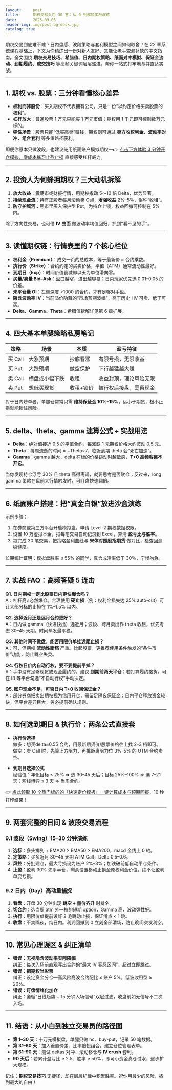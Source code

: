 ```yaml
---
layout:     post
title:      期权交易入门 30 答：从 0 到解锁实战演练
date:       2025-09-05
header-img: img/post-bg-desk.jpg
catalog: true
---
```


期权交易到底难不难？日内盘感、波段策略与套利模型之间如何取舍？在 22 章系统课程基础上，下文为你精炼出一份对新人友好、又能让老手查漏补缺的中文指南。全文围绕 **期权交易技巧、希腊值、日内期权策略、纸面对冲模拟、保证金流动、到期履约、成交技巧** 等高频关键词层层递进，帮你一站式打牢地基并直达实战。

---

## 1. 期权 vs. 股票：三分钟看懂核心差异

- **权利而非股份**：买入期权不代表拥有公司，只是一份“以约定价格买卖股票的**权利**”。  
- **杠杆放大**：普通股票 1 万元只能买 1 万元市值；期权用 1 千元即可控制数万元标的。  
- **弹性场景**：股票只能“低买高卖”赚钱，期权则可通过 **卖方收权利金、波动率对冲、组合套利** 等多重路径获利。

即便你原本只做波段，也建议先用纸面账户模拟期权—👉 [点击下方体验 3 分钟开仓模拟，零成本练习止盈止损](https://okxdog.com/) 直接感受杠杆威力。

---

## 2. 投资人为何蜂拥期权？三大动机拆解

1. **放大收益**：震荡市或财报行情，用期权撬动 5～10 倍 Delta，优势显著。  
2. **持续现金流**：持有正股者每月滚动卖 Call，**增强收益** 2%–5%，俗称“收租”。  
3. **防守护城河**：熊市里买入保护型 Put，为持仓上锁，权益回撤可控制在 5% 内。

除了方向性交易，也可借 **IV 曲面** 做波动率均值回归，抓到“看不见的手”。

---

## 3. 读懂期权链：行情表里的 7 个核心栏位

- **权利金（Premium）**：成交一页的总成本，等于最新价 × 合约乘数。  
- **执行价（Strike）**：合约约定的买卖价格，平值（ATM）通常流动性最好。  
- **到期日（Exp）**：时间价值衰减即以天为单位滑向零。  
- **买量/卖量 Bid–Ask**：盘口越窄，进出越容易；日内玩家优先选 0.01–0.05 的价差。  
- **未平仓量 OI**：左侧深度 >1000 的合约，才有足够对手盘。  
- **隐含波动率 IV**：当前溢价隐藏的“市场预期波幅”，高于历史 HV 可卖、低于可买。  
- **Delta、Gamma、Theta**：希腊值拆解详见第 6 章扩展。

---

## 4. 四大基本单腿策略私房笔记

| 策略 | 场景 | 本质 | 盈亏特征 |
|---|---|---|---|
| 买 Call | 大涨预期 | 抄底看涨 | 有限亏损，无限收益 |
| 买 Put | 大跌预期 | 做空保护 | 下行越猛越大赚 |
| 卖 Call | 横盘或小幅下跌 | 收租 | 收益封顶，理论风险无限 |
| 卖 Put | 想低买现货 | 收租+锁价 | 被行权后接盘，需留现金

对于日内炒单者，单腿仓常常只需 **维持保证金 10%–15%**，远小于期货，极小止损就能锁住风险。

---

## 5. delta、theta、gamma 速算公式 + 实战用法

- **Delta**：绝对值接近 0.5 的平值合约，每涨跌 1 元期权价格大约波动 0.5 元。  
- **Theta**：每周流逝的时间 = −Theta×7，临近到期 theta 会“死亡加速”。  
- **Gamma**：gamma 越大，delta 在标的价格跳动时越敏感，**T+0 高频客离不开它**。

当你发现持仓浮亏 30% 且 theta 高得离谱，就要思考是否砍仓；反过来，long gamma 策略在盘前大行情触发时，可盯盘快速翻倍。

---

## 6. 纸面账户搭建：把“真金白银”放进沙盒演练

示例步骤：
1. 在券商或第三方平台开启模拟盘，申请 Level-2 期权数据权限。  
2. 设置 10 万虚拟本金，把每笔交易自动记录到 Excel，算清 **盈亏比与胜率**。  
3. 每完成 30 笔交易，把策略盈利曲线与 **宋体对照股指期货** 做对比，检查回测稳健度。

长期统计证明：模拟盘胜率 ≤ 55% 的同学，真仓成活率低于 30%，宁慢勿急。

---

## 7. 实战 FAQ：高频答疑 5 连击

**Q1. 日内期权一定比股票日内更快爆仓吗？**  
A：杠杆高≠必然爆仓。合理使用 **硬止损**（例：权利金损失达 25% auto-cut）可让大部分标的止损在 1%–1.5% 以内。

**Q2. 选择近月还是远月合约更好？**  
A：日内做 gamma（快进快出）选近月；波段、跨月卖出靠 theta 收租，优先考虑 30–45 天期，时间蒸发最平稳。

**Q3. 其他时间不做盘，能否用限价单挂远距止损？**  
A：可，但期权 **流动性断档** 严重。比起股票，更推荐使用条件触发的“条件市价”功能，防止跳空失灵。

**Q4. 行权日价内自动行权，要不要提前平掉？**  
A：手中没有足够现货或现金履约的，建议 **到期前两天平仓**；若打算履约接货，可在 IB 等平台勾选“不自动行权”手动决定。

**Q5. 账户现金不足，可否日内 T+0 收回保证金？**  
A：部分券商把卖出期权视为信用开仓，需留足隔夜保证金；日内平仓释放资金较快，但平台差异巨大，务必提前确认规则。

---

## 8. 如何选到期日 & 执行价：两条公式直接套

- **执行价选择**  
  做多：想买delta≈0.55 合约，用最新期货价/股票价格往上找 2–3 档即可。  
  做空：卖 Call 时，先算上方阻力，再挑距离阻力位 3%–5% 的 OTM 合约卖空。

- **到期日选择公式**  
  经验值：年化目标 ≤ 25% ⇒ 选 30–45 天后；目标 25%–100% ⇒ 选 7–21 天；短线博弈 ≤ 3 天 ⇒ 当周合约。

👉 [点此领取 10 个热门标的的「快速定价模板」一键计算成本与预期回报](https://okxdog.com/)，10 秒打印结果！

---

## 9. 两套完整的日间 & 波段交易流程

### 9.1 波段（Swing）15–30 分钟演练

1. **选标**：多头排列 + EMA20 > EMA50 > EMA200，macd 金线上 0 轴。  
2. **定策略**：买多近月 30–45 天期 ATM Call，Delta 0.5–0.6。  
3. **风控**：分批建仓，最大亏损设为账户 2%–3%；加跌破前低自动平仓条件。  
4. **止盈**：盈利 30% 先平半仓，剩余设置移动止损至原权利金价位，绝不让盈利单变亏损。

### 9.2 日内（Day）高动量捕捉

1. **看盘**：开盘 30 分钟出现 **跳空 + 量价齐升** 时排名。  
2. **切合约**：选当周 atm 外一档的短期 option，Gamma 高，波动弹性好。  
3. **执行**：用限价单提前设好 2 毛跳动止损，保证滑点 < 1 跳。  
4. **收盘**：不卖隔夜，纯日内。利润回撤到 0 立刻全部清场，防止晚间突发利空。

---

## 10. 常见心理误区 & 纠正清单

- **错误：无视隐含波动率实际降幅**  
  纠正：每次入场前直观写出合约的“最大 IV 容忍区间”，超过立即跳过。  
- **错误：把期权当彩票**  
  纠正：设定资金分仓—高风险高波合约配比 ≤ 账户 5%，低波收租型 ≥ 20%。  
- **错误：盯盘情绪化加仓**  
  纠正：遵循“日线趋势 + 15 分钟入场信号”双层过滤，收盘前如无信号不二次入场。

---

## 11. 结语：从小白到独立交易员的路径图

- **第 1–30 天**：十万元模拟盘，单腿只做 nc、buy-put，记录 50 笔数据。  
- **第 31–60 天**：加入垂直价差、比率倍投组合，建立仓位管理表单。  
- **第 61–90 天**：测试 deltas 对冲、滚动移仓与 **IV crush** 套利。  
- **90 天后**：若累计盈亏比 ≥ 2.5、胜率 ≥ 50%，即可小资金真仓试水，逐步扩大规模。

记住：**期权交易技巧** 无捷径，却在层层纪律中积累胜率。祝你用最少的风险，撬到最大的自由！